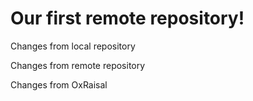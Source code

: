 # Our first remote repository!

Changes from local repository

Changes from remote repository

Changes from OxRaisal